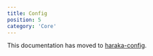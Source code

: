 ```yaml
---
title: Config
position: 5
category: 'Core'
---
```

This documentation has moved to [haraka-config](https://github.com/haraka/haraka-config).

